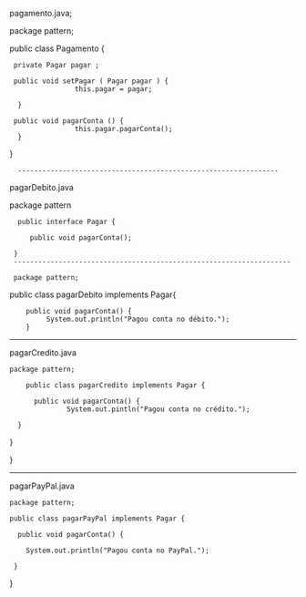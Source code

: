 pagamento.java;

package pattern;

public class Pagamento {

     private Pagar pagar ;

     public void setPagar ( Pagar pagar ) {
                    this.pagar = pagar;

      }
      
     public void pagarConta () {
                    this.pagar.pagarConta();
      }


}

      ----------------------------------------------------------------

  pagarDebito.java
  
  package pattern

      public interface Pagar {

         public void pagarConta();

     } 
     --------------------------------------------------------------------
     
     package pattern;

public class pagarDebito implements Pagar{

        public void pagarConta() {
             System.out.println("Pagou conta no débito.");
        }


----------------------------------------------------------------------------
pagarCredito.java

    package pattern;

        public class pagarCredito implements Pagar {

          public void pagarConta() {
                  System.out.pintln("Pagou conta no crédito.");

      }

} 


}

----------------------------------------------------------------------

pagarPayPal.java

    package pattern;

    public class pagarPayPal implements Pagar {

      public void pagarConta() {

        System.out.println("Pagou conta no PayPal.");

     }

}

